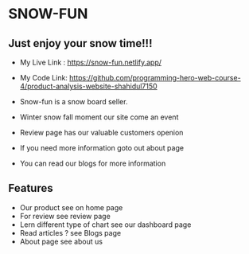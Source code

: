 # SNOW-FUN
## Just enjoy your snow time!!!

- My Live Link : https://snow-fun.netlify.app/ 


- My Code Link: https://github.com/programming-hero-web-course-4/product-analysis-website-shahidul7150



- Snow-fun is a snow board seller.
- Winter snow fall moment our site come an event
- Review page has our valuable customers openion 
- If you need more information goto out about page
- You can read our blogs for more information


## Features

- Our product see on home page
- For review see review page
- Lern different type of chart see our dashboard page
- Read articles ? see Blogs page
- About page see about us


